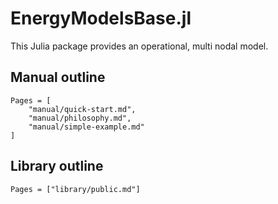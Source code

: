 # EnergyModelsBase.jl

This Julia package provides an operational, multi nodal model.


## Manual outline
```@contents
Pages = [
    "manual/quick-start.md",
    "manual/philosophy.md",
    "manual/simple-example.md"
]
```

## Library outline
```@contents
Pages = ["library/public.md"]
```
